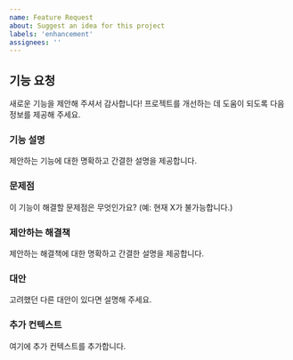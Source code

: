 ```yaml
---
name: Feature Request
about: Suggest an idea for this project
labels: 'enhancement'
assignees: ''
---
```


## 기능 요청

새로운 기능을 제안해 주셔서 감사합니다! 프로젝트를 개선하는 데 도움이 되도록 다음 정보를 제공해 주세요.

### 기능 설명

제안하는 기능에 대한 명확하고 간결한 설명을 제공합니다.

### 문제점

이 기능이 해결할 문제점은 무엇인가요? (예: 현재 X가 불가능합니다.)

### 제안하는 해결책

제안하는 해결책에 대한 명확하고 간결한 설명을 제공합니다.

### 대안

고려했던 다른 대안이 있다면 설명해 주세요.

### 추가 컨텍스트

여기에 추가 컨텍스트를 추가합니다.
